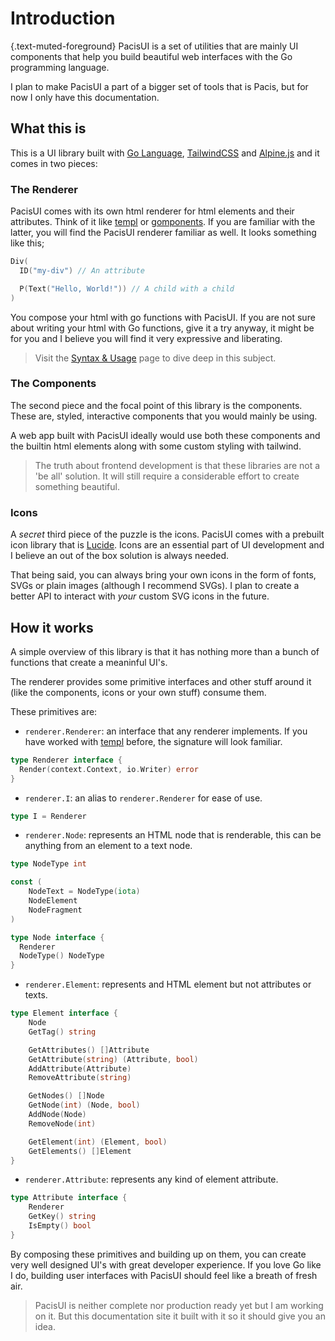 # Introduction

{.text-muted-foreground}
PacisUI is a set of utilities that are mainly UI components that help you build beautiful web interfaces with the Go programming language.

I plan to make PacisUI a part of a bigger set of tools that is Pacis, but for now I only have this documentation.

## What this is

This is a UI library built with [Go Language](https://go.dev/), [TailwindCSS](https://tailwindcss.com/) and [Alpine.js](https://alpinejs.dev/) and it comes in two pieces:

### The Renderer

PacisUI comes with its own html renderer for html elements and their attributes. Think of it like [templ](https://templ.guide/) or [gomponents](https://www.gomponents.com/). If you are familiar with the latter, you will find the PacisUI renderer familiar as well. It looks something like this;

```go
Div(
  ID("my-div") // An attribute

  P(Text("Hello, World!")) // A child with a child
)
```

You compose your html with go functions with PacisUI. If you are not sure about writing your html with Go functions, give it a try anyway, it might be for you and I believe you will find it very expressive and liberating. 

> Visit the [Syntax & Usage](/docs/syntax-usage) page to dive deep in this subject.

### The Components

The second piece and the focal point of this library is the components. These are, styled, interactive components that you would mainly be using.

A web app built with PacisUI ideally would use both these components and the builtin html elements along with some custom styling with tailwind. 

> The truth about frontend development is that these libraries are not a 'be all' solution. It will still require a considerable effort to create something beautiful.

### Icons

A *secret* third piece of the puzzle is the icons. PacisUI comes with a prebuilt icon library that is [Lucide](https://lucide.dev/). Icons are an essential part of UI development and I believe an out of the box solution is always needed.

That being said, you can always bring your own icons in the form of fonts, SVGs or plain images (although I recommend SVGs). I plan to create a better API to interact with *your* custom SVG icons in the future.

## How it works

A simple overview of this library is that it has nothing more than a bunch of functions that create a meaninful UI's.

The renderer provides some primitive interfaces and other stuff around it (like the components, icons or your own stuff) consume them.

These primitives are:

- `renderer.Renderer`: an interface that any renderer implements. If you have worked with [templ](https://templ.guide/) before, the signature will look familiar.


```go
type Renderer interface {
  Render(context.Context, io.Writer) error
}
```

- `renderer.I`: an alias to `renderer.Renderer` for ease of use.

```go
type I = Renderer
```

- `renderer.Node`: represents an HTML node that is renderable, this can be anything from an element to a text node.

```go
type NodeType int

const (
	NodeText = NodeType(iota)
	NodeElement
	NodeFragment
)

type Node interface {
  Renderer
  NodeType() NodeType
}
```

- `renderer.Element`: represents and HTML element but not attributes or texts.

```go
type Element interface {
	Node
	GetTag() string

	GetAttributes() []Attribute
	GetAttribute(string) (Attribute, bool)
	AddAttribute(Attribute)
	RemoveAttribute(string)

	GetNodes() []Node
	GetNode(int) (Node, bool)
	AddNode(Node)
	RemoveNode(int)

	GetElement(int) (Element, bool)
	GetElements() []Element
}
```

- `renderer.Attribute`: represents any kind of element attribute.

```go
type Attribute interface {
	Renderer
	GetKey() string
	IsEmpty() bool
}
```

By composing these primitives and building up on them, you can create very well designed UI's with great developer experience. If you love Go like I do, building user interfaces with PacisUI should feel like a breath of fresh air.

> PacisUI is neither complete nor production ready yet but I am working on it. But this documentation site it built with it so it should give you an idea.